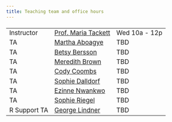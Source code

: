 ```yaml
---
title: Teaching team and office hours
---
```


<style>
  .column {
  width: 100%;
  }

  table {
  width: 500px;
  font-size: 17px;
  font-weight: 400;
  padding-top: 5px;
  padding-bottom: 5px;
  }
  
  
</style>
  
|            |                     |     |
|------------|---------------------|-----|
| Instructor | [Prof. Maria Tackett](mailto:maria.tackett@duke.edu) | Wed 10a - 12p |
| TA         | [Martha Aboagye](mailto:martha.aboagye@duke.edu)      | TBD |
| TA         | [Betsy Bersson](mailto:elb75@duke.edu)      | TBD |
| TA         | [Meredith Brown](mailto:meredith.brown@duke.edu)     | TBD |
| TA         | [Cody Coombs](mailto:cody.coombs@duke.edu)         | TBD |
| TA         | [Sophie Dalldorf](mailto:sophia.dalldorf@duke.edu)    | TBD |
| TA         | [Ezinne Nwankwo](mailto:ezinne.nwankwo@duke.edu)    | TBD |
| TA         | [Sophie Riegel](mailto:sophie.riegel@duke.edu)    | TBD |
| R Support TA        | [George Lindner](mailto:georger.lindner@duke.edu)    | TBD |

